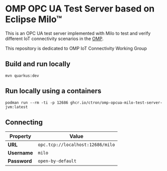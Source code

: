 # OMP OPC UA Test Server based on Eclipse&nbsp;Milo™

This is an OPC UA test server implemented with Milo to test and verify different IoT connectivity scenarios in the
[OMP](https://open-manufacturing.org/).

This repository is dedicated to OMP IoT Connectivity Working Group

## Build and run locally

    mvn quarkus:dev

## Run locally using a containers

    podman run --rm -ti -p 12686 ghcr.io/ctron/omp-opcua-milo-test-server-jvm:latest

## Connecting

| Property | Value |
| - | - |
| **URL** | `opc.tcp://localhost:12686/milo` |
| **Username** | `milo` |
| **Password** | `open-by-default` |
